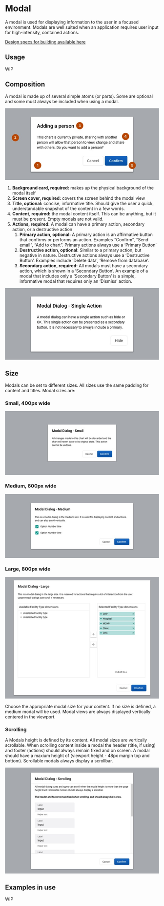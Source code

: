 # Modal

A modal is used for displaying information to the user in a focused environment. Modals are well suited when an application requires user input for high-intensity, contained actions.

[Design specs for building available here](https://sketch.cloud/s/DwkDk/jgarwyW)

## Usage
WIP

## Composition

A modal is made up of several simple atoms (or parts). Some are optional and some must always be included when using a modal.

![](../images/modal-breakdown.jpg)

1. **Background card, required:** makes up the physical background of the modal itself
2. **Screen cover, required:** covers the screen behind the modal view
3. **Title, optional:** concise, informative title. Should give the user a quick, understandable snapshot of the content in a few words.
4. **Content, required:** the modal content itself. This can be anything, but it must be present. Empty modals are not valid.
5. **Actions, required:** A modal can have a primary action, secondary action, or a destructive action
    1. **Primary action, optional:** A primary action is an affirmative button that confirms or performs an action. Examples “Confirm”, “Send email”, “Add to chart”. Primary actions always use a ‘Primary Button’
    2. **Destructive action, optional:** Similar to a primary action, but negative in nature. Destructive actions always use a ‘Destructive Button’. Examples include ‘Delete data’, ‘Remove from database’.
    3. **Secondary action, required:** All modals must have a secondary action, which is shown in a ‘Secondary Button’. An example of a modal that includes only a ‘Secondary Button’ is a simple, informative modal that requires only an ‘Dismiss’ action.

![](../images/modal-singleaction.jpg)

## Size

Modals can be set to different sizes. All sizes use the same padding for content and titles. Modal sizes are:

### Small, 400px wide

![](../images/modal-small.jpg)

### Medium, 600px wide

![](../images/modal-medium.jpg)

### Large, 800px wide

![](../images/modal-large.jpg)

Choose the appropriate modal size for your content. If no size is defined, a medium modal will be used. Modal views are always displayed vertically centered in the viewport.

### Scrolling

A Modals height is defined by its content. All modal sizes are vertically scrollable. When scrolling content inside a modal the header (title, if using) and footer (actions) should always remain fixed and on screen. A modal should have a maxium height of (viewport height - 48px margin top and bottom). Scrollable modals always display a scrollbar.

![](../images/modal-scroll.jpg)

## Examples in use
WIP